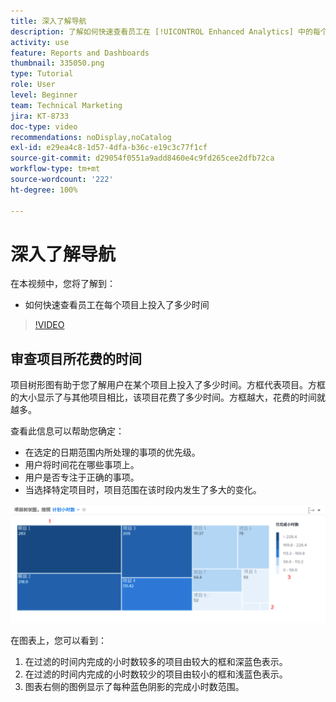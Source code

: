 ```yaml
---
title: 深入了解导航
description: 了解如何快速查看员工在 [!UICONTROL Enhanced Analytics] 中的每个项目上投入了多少时间。
activity: use
feature: Reports and Dashboards
thumbnail: 335050.png
type: Tutorial
role: User
level: Beginner
team: Technical Marketing
jira: KT-8733
doc-type: video
recommendations: noDisplay,noCatalog
exl-id: e29ea4c8-1d57-4dfa-b36c-e19c3c77f1cf
source-git-commit: d29054f0551a9add8460e4c9fd265cee2dfb72ca
workflow-type: tm+mt
source-wordcount: '222'
ht-degree: 100%

---
```


# 深入了解导航

在本视频中，您将了解到：

* 如何快速查看员工在每个项目上投入了多少时间

>[!VIDEO](https://video.tv.adobe.com/v/335050/?quality=12&learn=on)

## 审查项目所花费的时间

项目树形图有助于您了解用户在某个项目上投入了多少时间。方框代表项目。方框的大小显示了与其他项目相比，该项目花费了多少时间。方框越大，花费的时间就越多。

查看此信息可以帮助您确定：

* 在选定的日期范围内所处理的事项的优先级。
* 用户将时间花在哪些事项上。
* 用户是否专注于正确的事项。
* 当选择特定项目时，项目范围在该时段内发生了多大的变化。

![显示项目树形图的图像，其中包含下面项目符号中描述的区域的数字](assets/section-2-7.png)

在图表上，您可以看到：

1. 在过滤的时间内完成的小时数较多的项目由较大的框和深蓝色表示。
1. 在过滤的时间内完成的小时数较少的项目由较小的框和浅蓝色表示。
1. 图表右侧的图例显示了每种蓝色阴影的完成小时数范围。
